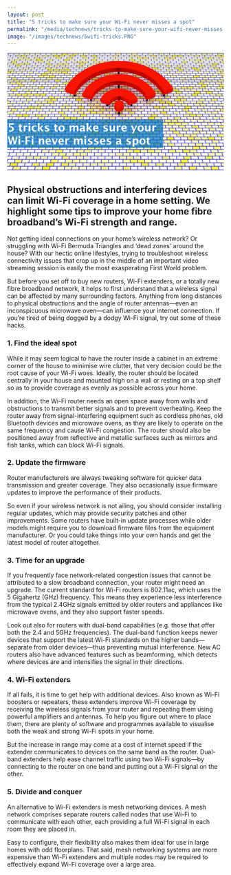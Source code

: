 ```yaml
---
layout: post
title: "5 tricks to make sure your Wi-Fi never misses a spot"
permalink: "/media/technews/tricks-to-make-sure-your-wifi-never-misses-a-spot"
image: "/images/technews/5wifi-tricks.PNG"
---
```


![wifi-hacks for your house](/images/technews/5wifi-tricks.PNG)

Physical obstructions and interfering devices can limit Wi-Fi coverage in a home setting. We highlight some tips to improve your home fibre broadband’s Wi-Fi strength and range.
---

Not getting ideal connections on your home’s wireless network? Or struggling with Wi-Fi Bermuda Triangles and ‘dead zones’ around the house? With our hectic online lifestyles, trying to troubleshoot wireless connectivity issues that crop up in the middle of an important video streaming session is easily the most exasperating First World problem.

But before you set off to buy new routers, Wi-Fi extenders, or a totally new fibre broadband network, it helps to first understand that a wireless signal can be affected by many surrounding factors. Anything from long distances to physical obstructions and the angle of router antennas—even an inconspicuous microwave oven—can influence your internet connection. If you’re tired of being dogged by a dodgy Wi-Fi signal, try out some of these hacks.

### **1. Find the ideal spot**

While it may seem logical to have the router inside a cabinet in an extreme corner of the house to minimise wire clutter, that very decision could be the root cause of your Wi-Fi woes. Ideally, the router should be located centrally in your house and mounted high on a wall or resting on a top shelf so as to provide coverage as evenly as possible across your home. 

In addition, the Wi-Fi router needs an open space away from walls and obstructions to transmit better signals and to prevent overheating. Keep the router away from signal-interfering equipment such as cordless phones, old Bluetooth devices and microwave ovens, as they are likely to operate on the same frequency and cause Wi-Fi congestion. The router should also be positioned away from reflective and metallic surfaces such as mirrors and fish tanks, which can block Wi-Fi signals.

### **2. Update the firmware**

Router manufacturers are always tweaking software for quicker data transmission and greater coverage. They also occasionally issue firmware updates to improve the performance of their products.

So even if your wireless network is not ailing, you should consider installing regular updates, which may provide security patches and other improvements. Some routers have built-in update processes while older models might require you to download firmware files from the equipment manufacturer. Or you could take things into your own hands and get the latest model of router altogether.

### **3. Time for an upgrade**

If you frequently face network-related congestion issues that cannot be attributed to a slow broadband connection, your router might need an upgrade. The current standard for Wi-Fi routers is 802.11ac, which uses the 5 Gigahertz (GHz) frequency. This means they experience less interference from the typical 2.4GHz signals emitted by older routers and appliances like microwave ovens, and they also support faster speeds.

Look out also for routers with dual-band capabilities (e.g. those that offer both the 2.4 and 5GHz frequencies). The dual-band function keeps newer devices that support the latest Wi-Fi standards on the higher bands—separate from older devices—thus preventing mutual interference. New AC routers also have advanced features such as beamforming, which detects where devices are and intensifies the signal in their directions.

### **4. Wi-Fi extenders**

If all fails, it is time to get help with additional devices. Also known as Wi-Fi boosters or repeaters, these extenders improve Wi-Fi coverage by receiving the wireless signals from your router and repeating them using powerful amplifiers and antennas. To help you figure out where to place them, there are plenty of software and programmes available to visualise both the weak and strong Wi-Fi spots in your home. 

But the increase in range may come at a cost of internet speed if the extender communicates to devices on the same band as the router. Dual-band extenders help ease channel traffic using two Wi-Fi signals—by connecting to the router on one band and putting out a Wi-Fi signal on the other. 

### **5. Divide and conquer**

An alternative to Wi-Fi extenders is mesh networking devices. A mesh network comprises separate routers called nodes that use Wi-Fi to communicate with each other, each providing a full Wi-Fi signal in each room they are placed in.

Easy to configure, their flexibility also makes them ideal for use in large homes with odd floorplans. That said, mesh networking systems are more expensive than Wi-Fi extenders and multiple nodes may be required to effectively expand Wi-Fi coverage over a large area. 
